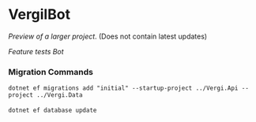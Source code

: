 # VergilBot

_Preview of a larger project_. (Does not contain latest updates)

_Feature tests Bot_

### Migration Commands
`dotnet ef migrations add "initial" --startup-project ../Vergi.Api --project ../Vergi.Data`
<br><br>`dotnet ef database update`